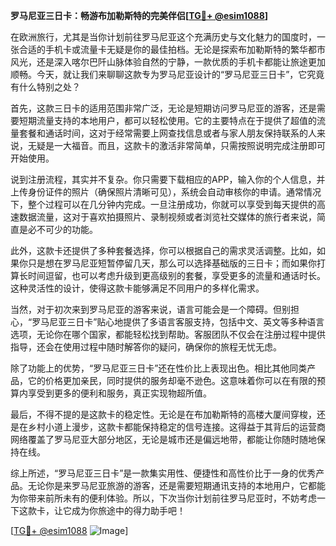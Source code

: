 **罗马尼亚三日卡：畅游布加勒斯特的完美伴侣[[TG💪+ @esim1088](https://t.me/s/esim1088)]**

在欧洲旅行，尤其是当你计划前往罗马尼亚这个充满历史与文化魅力的国度时，一张合适的手机卡或流量卡无疑是你的最佳拍档。无论是探索布加勒斯特的繁华都市风光，还是深入喀尔巴阡山脉体验自然的宁静，一款优质的手机卡都能让旅途更加顺畅。今天，就让我们来聊聊这款专为罗马尼亚设计的“罗马尼亚三日卡”，它究竟有什么特别之处？

首先，这款三日卡的适用范围非常广泛，无论是短期访问罗马尼亚的游客，还是需要短期流量支持的本地用户，都可以轻松使用。它的主要特点在于提供了超值的流量套餐和通话时间，这对于经常需要上网查找信息或者与家人朋友保持联系的人来说，无疑是一大福音。而且，这款卡的激活非常简单，只需按照说明完成注册即可开始使用。

说到注册流程，其实并不复杂。你只需要下载相应的APP，输入你的个人信息，并上传身份证件的照片（确保照片清晰可见），系统会自动审核你的申请。通常情况下，整个过程可以在几分钟内完成。一旦注册成功，你就可以享受到每天提供的高速数据流量，这对于喜欢拍摄照片、录制视频或者浏览社交媒体的旅行者来说，简直是必不可少的功能。

此外，这款卡还提供了多种套餐选择，你可以根据自己的需求灵活调整。比如，如果你只是想在罗马尼亚短暂停留几天，那么可以选择基础版的三日卡；而如果你打算长时间逗留，也可以考虑升级到更高级别的套餐，享受更多的流量和通话时长。这种灵活性的设计，使得这款卡能够满足不同用户的多样化需求。

当然，对于初次来到罗马尼亚的游客来说，语言可能会是一个障碍。但别担心，“罗马尼亚三日卡”贴心地提供了多语言客服支持，包括中文、英文等多种语言选项，无论你在哪个国家，都能轻松找到帮助。客服团队不仅会在注册过程中提供指导，还会在使用过程中随时解答你的疑问，确保你的旅程无忧无虑。

除了功能上的优势，“罗马尼亚三日卡”还在性价比上表现出色。相比其他同类产品，它的价格更加亲民，同时提供的服务却毫不逊色。这意味着你可以在有限的预算内享受到更多的便利和服务，真正实现物超所值。

最后，不得不提的是这款卡的稳定性。无论是在布加勒斯特的高楼大厦间穿梭，还是在乡村小道上漫步，这款卡都能保持稳定的信号连接。这得益于其背后的运营商网络覆盖了罗马尼亚大部分地区，无论是城市还是偏远地带，都能让你随时随地保持在线。

综上所述，“罗马尼亚三日卡”是一款集实用性、便捷性和高性价比于一身的优秀产品。无论你是来罗马尼亚旅游的游客，还是需要短期通讯支持的本地用户，它都能为你带来前所未有的便利体验。所以，下次当你计划前往罗马尼亚时，不妨考虑一下这款卡，让它成为你旅途中的得力助手吧！

[[TG💪+ @esim1088](https://t.me/s/esim1088) ![Image](https://i.postimg.cc/4NQfJmqS/Snipaste-2025-05-13-00-14-12.png)]